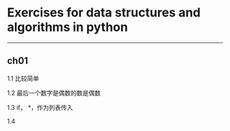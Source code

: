 # Exercises for data structures and algorithms in python

---
## ch01

1.1 比较简单

1.2 最后一个数字是偶数的数是偶数

1.3 if， *，作为列表传入

1.4 
